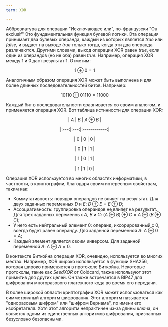 ```yaml
---
term: XOR

---
```

Аббревиатура для операции "Исключающее или", по-французски "Ou exclusif" Это фундаментальная функция булевой логики. Эта операция принимает два булевых операнда, каждый из которых является $true$ или $false$, и выдает на выходе $true$ только тогда, когда эти два операнда различаются. Другими словами, выход операции XOR равен $true$, если один из операндов (но не оба) равен $true$. Например, операция XOR между $1$ и $0$ даст результат $1$. Отметим:

$$
1 \oplus 0 = 1
$$

Аналогичным образом операция XOR может быть выполнена и для более длинных последовательностей битов. Например:

$$
10110 \oplus 01110 = 11000
$$

Каждый бит в последовательности сравнивается со своим аналогом, и применяется операция XOR. Вот таблица истинности для операции XOR:

<div align="center">

| $A$ | $B$ | $A \oplus B$ |

|:---:|:---:|:------------:|

| $0$ | $0$ | $0$ |

| $0$ | $1$ | $1$ |

| $1$ | $0$ | $1$ |

| $1$ | $1$ | $0$ |

</div>

Операция XOR используется во многих областях информатики, в частности, в криптографии, благодаря своим интересным свойствам, таким как:


- Коммутативность: порядок операндов не влияет на результат. Для двух заданных переменных $D$ и $E$: $D \oplus E = E \oplus D$;
- Ассоциативность: группировка операндов не влияет на результат. Для трех заданных переменных $A$, $B$ и $C$: $(A \oplus B) \oplus C = A \oplus (B \oplus C)$;
- У него есть нейтральный элемент $0$: операнд, иксорированный с $0$, всегда будет равен операнду. Для заданной переменной $A$: $A \oplus 0 = A$;
- Каждый элемент является своим инверсом. Для заданной переменной $A$: $A \oplus A = 0$.

В контексте Биткойна операция XOR, очевидно, используется во многих местах. Например, XOR широко используется в функции SHA256, которая широко применяется в протоколе Биткойна. Некоторые протоколы, такие как *SeedXOR* от Coldcard, также используют этот примитив для других целей. Он также встречается в BIP47 для шифрования многоразового платежного кода во время его передачи.

В более широкой области криптографии XOR может использоваться как симметричный алгоритм шифрования. Этот алгоритм называется "одноразовым шифром" или "шифром Вернама", по имени его изобретателя. Хотя этот алгоритм непрактичен из-за длины ключа, он является одним из единственных алгоритмов шифрования, признанных безусловно безопасными.